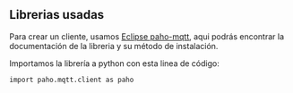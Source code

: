 # 

## Librerias usadas

Para crear un cliente, usamos [Eclipse paho-mqtt](https://pypi.org/project/paho-mqtt/), aqui podrás encontrar la documentación de la libreria y su método de instalación.

Importamos la librería a python con esta linea de código:

`import paho.mqtt.client as paho`

